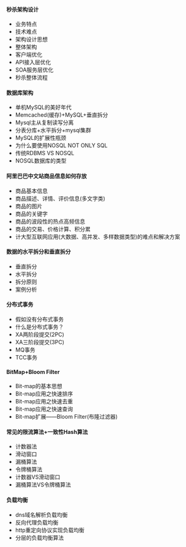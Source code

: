 #### 秒杀架构设计
- 业务特点
- 技术难点
- 架构设计思想
- 整体架构
- 客户端优化
- API接入层优化
- SOA服务层优化
- 秒杀整体流程
#### 数据库架构
- 单机MySQL的美好年代
- Memcached(缓存)+MySQL+垂直拆分
- Mysql主从复制读写分离
- 分表分库+水平拆分+mysql集群
- MySQL的扩展性瓶颈
- 为什么要使用NOSQL NOT ONLY SQL
- 传统RDBMS VS NOSQL
- NOSQL数据库的类型
#### 阿里巴巴中文站商品信息如何存放

- 商品基本信息
- 商品描述、详情、评价信息(多文字类)
- 商品的图片
- 商品的关键字
- 商品的波段性的热点高频信息
- 商品的交易、价格计算、积分累
- 计大型互联网应用(大数据、高并发、多样数据类型)的难点和解决方案

#### 数据的水平拆分和垂直拆分
- 垂直拆分
- 水平拆分
- 拆分原则
- 案例分析

#### 分布式事务
- 假如没有分布式事务
- 什么是分布式事务？
- XA两阶段提交(2PC)
- XA三阶段提交(3PC)
- MQ事务
- TCC事务

#### BitMap+Bloom Filter
- Bit-map的基本思想
- Bit-map应用之快速排序
- Bit-map应用之快速去重
- Bit-map应用之快速查询
- Bit-map扩展——Bloom Filter(布隆过滤器)

#### 常见的限流算法+一致性Hash算法
- 计数器法
- 滑动窗口
- 漏桶算法
- 令牌桶算法
- 计数器VS滑动窗口
- 漏桶算法VS令牌桶算法

#### 负载均衡
- dns域名解析负载均衡
- 反向代理负载均衡
- http重定向协议实现负载均衡
- 分层的负载均衡算法